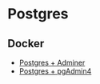 # Postgres

## Docker

- [Postgres + Adminer](postgres-adminer-docker/)
- [Postgres + pgAdmin4](postgres-pgadmin-docker/)
